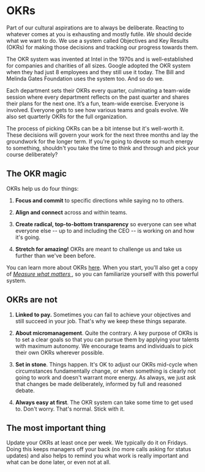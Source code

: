 # OKRs
Part of our cultural aspirations are to always be deliberate. Reacting to whatever comes at you is exhausting and mostly futile. *We* should decide what we want to do. We use a system called Objectives and Key Results (OKRs) for making those decisions and tracking our progress towards them.

The OKR system was invented at Intel in the 1970s and is well-established for companies and charities of all sizes. Google adopted the OKR system when they had just 8 employees and they still use it today. The Bill and Melinda Gates Foundation uses the system too. And so do we.

Each department sets their OKRs every quarter, culminating a team-wide session where every department reflects on the past quarter and shares their plans for the next one. It’s a fun, team-wide exercise. Everyone is involved. Everyone gets to see how various teams and goals evolve. We also set quarterly OKRs for the full organization.

The process of picking OKRs can be a bit intense but it's well-worth it. These decisions will govern your work for the next three months and lay the groundwork for the longer term. If you're going to devote so much energy to something, shouldn't you take the time to think and through and pick your course deliberately?

## The OKR magic
OKRs help us do four things:

1. __Focus and commit​__ to specific directions while saying no to others.

2. __Align and connect__ across and within teams.

3. __Create radical, top-to-bottom transparency​__ so everyone can see what everyone else -- up to and including the CEO -- is working on and how it's going.

4. __Stretch for amazing!​__ OKRs are meant to challenge us and take us further than we've been before.

You can learn more about OKRs [here](https://www.whatmatters.com/get-started). When you start, you'll also get a copy of [*Measure what matters* ](https://www.chapters.indigo.ca/en-ca/books/measure-what-matters-how-google/9780525536222-item.html), so you can familiarize yourself with this powerful system.

## OKRs are not

1. __Linked to pay.__ Sometimes you can fail to achieve your objectives and still succeed in your job. That's why we keep these things separate.

2. __About micromanagement__. Quite the contrary. A key purpose of OKRs is to set a clear goals so that you can pursue them by applying your talents with maximum autonomy. We encourage teams and individuals to pick their own OKRs wherever possible.

3. __Set in stone__. Things happen. It's OK to adjust our OKRs mid-cycle when circumstances fundamentally change, or when something is clearly not going to work and doesn't warrant more energy. As always, we just ask that changes be made deliberately, informed by full and reasoned debate.

4. __Always easy at first__. The OKR system can take some time to get used to. Don't worry. That's normal. Stick with it.

## The most important thing
Update your OKRs at least once per week. We typically do it on Fridays. Doing this keeps managers off your back (no more calls asking for status updates) and also helps to remind you what work is really important and what can be done later, or even not at all.

<cta-arrow target="annual-cycle" text="Annual cycle"></cta-arrow>
